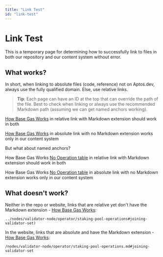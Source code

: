 ```yaml
---
title: "Link Test"
id: "link-test"
---
```


# Link Test

This is a temporary page for determining how to successfully link to files in both our repository and our content system without error.

## What works?

In short, when linking to absolute files (code, reference) not on Aptos.dev, always use the fully qualified domain.
Else, use relative links.

> **Tip**: Each page can have an ID at the top that can override the path of the file. Best to check when linking or always use the recommended Markdown path (assuming we can get named anchors working).

[How Base Gas Works](../../../../concepts/base-gas.md) in relative link with Markdown extension should work in both

[How Base Gas Works](/concepts/base-gas) in absolute link with no Markdown extension works only in our content system

But what about named anchors?

How Base Gas Works [No Operation table](../../../../concepts/base-gas.md#no-operation) in relative link with Markdown extension should work in both

How Base Gas Works [No Operation table](/concepts/base-gas#no-operation) in absolute link with no Markdown extension works only in our content system

## What doesn't work?

Neither in the repo or website, links that are relative yet don't have the Markdown extension - [How Base Gas Works](../../../../concepts/base-gas):

```
../nodes/validator-node/operator/staking-pool-operations#joining-validator-set)
```

In the website, links that are absolute and have the Markdown extension - [How Base Gas Works](/concepts/base-gas.md):
```
/nodes/validator-node/operator/staking-pool-operations.md#joining-validator-set
```
